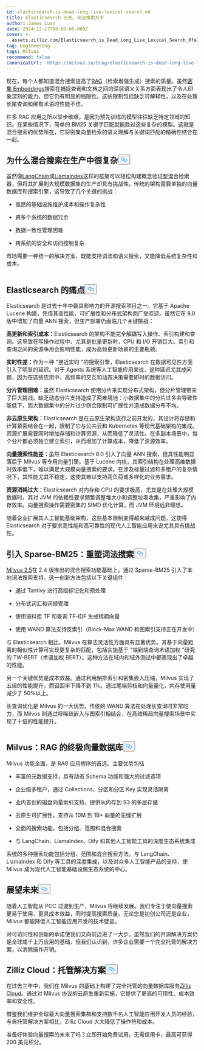 ```yaml
---
id: elasticsearch-is-dead-long-live-lexical-search.md
title: Elasticsearch 已死，词法搜索万岁
author: James Luan
date: 2024-12-17T00:00:00.000Z
cover: >-
  assets.zilliz.com/Elasticsearch_is_Dead_Long_Live_Lexical_Search_0fa15cd6d7.png
tag: Engineering
tags: Milvus
recommend: false
canonicalUrl: 'https://milvus.io/blog/elasticsearch-is-dead-long-live-lexical-search.md'
---
```

<p>现在，每个人都知道混合搜索提高了<a href="https://zilliz.com/learn/Retrieval-Augmented-Generation">RAG</a>（检索增强生成）搜索的质量。虽然<a href="https://zilliz.com/learn/sparse-and-dense-embeddings">密集 Embeddings</a>搜索在捕捉查询和文档之间的深层语义关系方面表现出了令人印象深刻的能力，但它仍有明显的局限性。这些限制包括缺乏可解释性，以及在处理长尾查询和稀有术语时性能不佳。</p>
<p>许多 RAG 应用之所以举步维艰，是因为预先训练的模型往往缺乏特定领域的知识。在某些情况下，简单的 BM25 关键字匹配就能胜过这些复杂的模型。这就是混合搜索的优势所在，它将密集向量检索的语义理解与关键词匹配的精确性结合在一起。</p>
<h2 id="Why-Hybrid-Search-is-Complex-in-Production" class="common-anchor-header">为什么混合搜索在生产中很复杂<button data-href="#Why-Hybrid-Search-is-Complex-in-Production" class="anchor-icon" translate="no">
      <svg translate="no"
        aria-hidden="true"
        focusable="false"
        height="20"
        version="1.1"
        viewBox="0 0 16 16"
        width="16"
      >
        <path
          fill="#0092E4"
          fill-rule="evenodd"
          d="M4 9h1v1H4c-1.5 0-3-1.69-3-3.5S2.55 3 4 3h4c1.45 0 3 1.69 3 3.5 0 1.41-.91 2.72-2 3.25V8.59c.58-.45 1-1.27 1-2.09C10 5.22 8.98 4 8 4H4c-.98 0-2 1.22-2 2.5S3 9 4 9zm9-3h-1v1h1c1 0 2 1.22 2 2.5S13.98 12 13 12H9c-.98 0-2-1.22-2-2.5 0-.83.42-1.64 1-2.09V6.25c-1.09.53-2 1.84-2 3.25C6 11.31 7.55 13 9 13h4c1.45 0 3-1.69 3-3.5S14.5 6 13 6z"
        ></path>
      </svg>
    </button></h2><p>虽然像<a href="https://zilliz.com/learn/LangChain">LangChain</a>或<a href="https://zilliz.com/learn/getting-started-with-llamaindex">LlamaIndex</a>这样的框架可以轻松构建概念验证型混合检索器，但将其扩展到大规模数据集的生产却具有挑战性。传统的架构需要单独的向量数据库和搜索引擎，这导致了几个关键的挑战：</p>
<ul>
<li><p>高昂的基础设施维护成本和操作复杂性</p></li>
<li><p>跨多个系统的数据冗余</p></li>
<li><p>数据一致性管理困难</p></li>
<li><p>跨系统的安全和访问控制复杂</p></li>
</ul>
<p>市场需要一种统一的解决方案，既能支持词法和语义搜索，又能降低系统复杂性和成本。</p>
<p>
  <span class="img-wrapper">
    <img translate="no" src="https://assets.zilliz.com/elasticsearch_vs_milvus_5be6e2b69e.png" alt="" class="doc-image" id="" />
    <span></span>
  </span>
</p>
<h2 id="The-Pain-Points-of-Elasticsearch" class="common-anchor-header">Elasticsearch 的痛点<button data-href="#The-Pain-Points-of-Elasticsearch" class="anchor-icon" translate="no">
      <svg translate="no"
        aria-hidden="true"
        focusable="false"
        height="20"
        version="1.1"
        viewBox="0 0 16 16"
        width="16"
      >
        <path
          fill="#0092E4"
          fill-rule="evenodd"
          d="M4 9h1v1H4c-1.5 0-3-1.69-3-3.5S2.55 3 4 3h4c1.45 0 3 1.69 3 3.5 0 1.41-.91 2.72-2 3.25V8.59c.58-.45 1-1.27 1-2.09C10 5.22 8.98 4 8 4H4c-.98 0-2 1.22-2 2.5S3 9 4 9zm9-3h-1v1h1c1 0 2 1.22 2 2.5S13.98 12 13 12H9c-.98 0-2-1.22-2-2.5 0-.83.42-1.64 1-2.09V6.25c-1.09.53-2 1.84-2 3.25C6 11.31 7.55 13 9 13h4c1.45 0 3-1.69 3-3.5S14.5 6 13 6z"
        ></path>
      </svg>
    </button></h2><p>Elasticsearch 是过去十年中最具影响力的开源搜索项目之一。它基于 Apache Lucene 构建，凭借其高性能、可扩展性和分布式架构而广受欢迎。虽然它在 8.0 版中增加了向量 ANN 搜索，但生产部署仍面临几个关键挑战：</p>
<p><strong>高更新和索引成本：</strong>Elasticsearch 的架构不能完全解耦写入操作、索引构建和查询。这导致在写操作过程中，尤其是批量更新时，CPU 和 I/O 开销巨大。索引和查询之间的资源争用会影响性能，成为高频更新场景的主要瓶颈。</p>
<p><strong>实时性差：</strong>作为一种 "接近实时 "的搜索引擎，Elasticsearch 在数据可见性方面引入了明显的延迟。对于 Agents 系统等人工智能应用来说，这种延迟尤其成问题，因为在这些应用中，高频率的交互和动态决策需要即时的数据访问。</p>
<p><strong>分片管理困难：</strong>虽然 Elasticsearch 使用分片来实现分布式架构，但分片管理带来了巨大挑战。缺乏动态分片支持造成了两难境地：小数据集中的分片过多会导致性能低下，而大数据集中的分片过少则会限制可扩展性并造成数据分布不均。</p>
<p><strong>非云原生架构：</strong>Elasticsearch 是在云原生架构流行之前开发的，其设计将存储和计算紧密结合在一起，限制了它与公共云和 Kubernetes 等现代基础架构的集成。资源扩展需要同时增加存储和计算资源，从而降低了灵活性。在多副本场景中，每个分片都必须独立建立索引，从而增加了计算成本，降低了资源效率。</p>
<p><strong>向量搜索性能差：</strong>虽然 Elasticsearch 8.0 引入了向量 ANN 搜索，但其性能明显落后于 Milvus 等专用向量引擎。基于 Lucene 内核，其索引结构在处理高维数据时效率低下，难以满足大规模向量搜索的要求。在涉及标量过滤和多租户的复杂情况下，其性能尤其不稳定，这使其难以支持高负荷或多样化的业务需求。</p>
<p><strong>资源消耗过大：</strong>Elasticsearch 对内存和 CPU 的要求极高，尤其是在处理大规模数据时。其对 JVM 的依赖性要求频繁调整堆大小和调整垃圾收集，严重影响了内存效率。向量搜索操作需要密集的 SIMD 优化计算，而 JVM 环境远非理想。</p>
<p>随着企业扩展其人工智能基础架构，这些基本限制变得越来越成问题，这使得 Elasticsearch 对于要求高性能和高可靠性的现代人工智能应用来说尤其具有挑战性。</p>
<h2 id="Introducing-Sparse-BM25-Reimagining-Lexical-Search" class="common-anchor-header">引入 Sparse-BM25：重塑词法搜索<button data-href="#Introducing-Sparse-BM25-Reimagining-Lexical-Search" class="anchor-icon" translate="no">
      <svg translate="no"
        aria-hidden="true"
        focusable="false"
        height="20"
        version="1.1"
        viewBox="0 0 16 16"
        width="16"
      >
        <path
          fill="#0092E4"
          fill-rule="evenodd"
          d="M4 9h1v1H4c-1.5 0-3-1.69-3-3.5S2.55 3 4 3h4c1.45 0 3 1.69 3 3.5 0 1.41-.91 2.72-2 3.25V8.59c.58-.45 1-1.27 1-2.09C10 5.22 8.98 4 8 4H4c-.98 0-2 1.22-2 2.5S3 9 4 9zm9-3h-1v1h1c1 0 2 1.22 2 2.5S13.98 12 13 12H9c-.98 0-2-1.22-2-2.5 0-.83.42-1.64 1-2.09V6.25c-1.09.53-2 1.84-2 3.25C6 11.31 7.55 13 9 13h4c1.45 0 3-1.69 3-3.5S14.5 6 13 6z"
        ></path>
      </svg>
    </button></h2><p><a href="https://milvus.io/blog/introduce-milvus-2-5-full-text-search-powerful-metadata-filtering-and-more.md">Milvus 2.5</a>在 2.4 版推出的混合搜索功能基础上，通过 Sparse-BM25 引入了本地词法搜索支持。这一创新方法包括以下关键组件：</p>
<ul>
<li><p>通过 Tantivy 进行高级标记化和预处理</p></li>
<li><p>分布式词汇和词频管理</p></li>
<li><p>使用语料库 TF 和查询 TF-IDF 生成稀疏向量</p></li>
<li><p>使用 WAND 算法支持反索引（Block-Max WAND 和图索引支持正在开发中）</p></li>
</ul>
<p>与 Elasticsearch 相比，Milvus 在算法灵活性方面具有显著优势。其基于向量距离的相似性计算可实现更复杂的匹配，包括实施基于 "端到端查询术语加权 "研究的 TW-BERT（术语加权 BERT）。这种方法在域内和域外测试中都表现出了卓越的性能。</p>
<p>另一个关键优势是成本效益。通过利用倒排索引和密集嵌入压缩，Milvus 实现了五倍的性能提升，而召回率下降不到 1%。通过尾端剪枝和向量量化，内存使用量减少了 50%以上。</p>
<p>长查询优化是 Milvus 的一大优势。传统的 WAND 算法在处理长查询时非常吃力，而 Milvus 则通过将稀疏嵌入与图索引相结合，在高维稀疏向量搜索场景中实现了十倍的性能提升。</p>
<p>
  <span class="img-wrapper">
    <img translate="no" src="https://assets.zilliz.com/document_in_and_out_b84771bec4.png" alt="" class="doc-image" id="" />
    <span></span>
  </span>
</p>
<h2 id="Milvus-The-Ultimate-Vector-Database-for-RAG" class="common-anchor-header">Milvus：RAG 的终极向量数据库<button data-href="#Milvus-The-Ultimate-Vector-Database-for-RAG" class="anchor-icon" translate="no">
      <svg translate="no"
        aria-hidden="true"
        focusable="false"
        height="20"
        version="1.1"
        viewBox="0 0 16 16"
        width="16"
      >
        <path
          fill="#0092E4"
          fill-rule="evenodd"
          d="M4 9h1v1H4c-1.5 0-3-1.69-3-3.5S2.55 3 4 3h4c1.45 0 3 1.69 3 3.5 0 1.41-.91 2.72-2 3.25V8.59c.58-.45 1-1.27 1-2.09C10 5.22 8.98 4 8 4H4c-.98 0-2 1.22-2 2.5S3 9 4 9zm9-3h-1v1h1c1 0 2 1.22 2 2.5S13.98 12 13 12H9c-.98 0-2-1.22-2-2.5 0-.83.42-1.64 1-2.09V6.25c-1.09.53-2 1.84-2 3.25C6 11.31 7.55 13 9 13h4c1.45 0 3-1.69 3-3.5S14.5 6 13 6z"
        ></path>
      </svg>
    </button></h2><p>Milvus 功能全面，是 RAG 应用程序的首选。主要优势包括</p>
<ul>
<li><p>丰富的元数据支持，具有动态 Schema 功能和强大的过滤选项</p></li>
<li><p>企业级多租户，通过 Collections、分区和分区 Key 实现灵活隔离</p></li>
<li><p>业内首创的磁盘向量索引支持，提供从内存到 S3 的多层存储</p></li>
<li><p>云原生可扩展性，支持从 10M 到 1B+ 向量的无缝扩展</p></li>
<li><p>全面的搜索功能，包括分组、范围和混合搜索</p></li>
<li><p>与 LangChain、LlamaIndex、Dify 和其他人工智能工具的深度生态系统集成</p></li>
</ul>
<p>系统的多种搜索功能包括分组、范围和混合搜索方法。与 LangChain、LlamaIndex 和 Dify 等工具的深度集成，以及对众多人工智能产品的支持，使 Milvus 成为现代人工智能基础设施生态系统的中心。</p>
<h2 id="Looking-Forward" class="common-anchor-header">展望未来<button data-href="#Looking-Forward" class="anchor-icon" translate="no">
      <svg translate="no"
        aria-hidden="true"
        focusable="false"
        height="20"
        version="1.1"
        viewBox="0 0 16 16"
        width="16"
      >
        <path
          fill="#0092E4"
          fill-rule="evenodd"
          d="M4 9h1v1H4c-1.5 0-3-1.69-3-3.5S2.55 3 4 3h4c1.45 0 3 1.69 3 3.5 0 1.41-.91 2.72-2 3.25V8.59c.58-.45 1-1.27 1-2.09C10 5.22 8.98 4 8 4H4c-.98 0-2 1.22-2 2.5S3 9 4 9zm9-3h-1v1h1c1 0 2 1.22 2 2.5S13.98 12 13 12H9c-.98 0-2-1.22-2-2.5 0-.83.42-1.64 1-2.09V6.25c-1.09.53-2 1.84-2 3.25C6 11.31 7.55 13 9 13h4c1.45 0 3-1.69 3-3.5S14.5 6 13 6z"
        ></path>
      </svg>
    </button></h2><p>随着人工智能从 POC 过渡到生产，Milvus 将继续发展。我们专注于使向量搜索更易于使用、更具成本效益，同时提高搜索质量。无论您是初创公司还是企业，Milvus 都能降低人工智能应用开发的技术壁垒。</p>
<p>对可访问性和创新的承诺使我们又向前迈进了一大步。虽然我们的开源解决方案仍是全球成千上万应用的基础，但我们认识到，许多企业需要一个完全托管的解决方案，以消除操作开销。</p>
<h2 id="Zilliz-Cloud-The-Managed-Solution" class="common-anchor-header">Zilliz Cloud：托管解决方案<button data-href="#Zilliz-Cloud-The-Managed-Solution" class="anchor-icon" translate="no">
      <svg translate="no"
        aria-hidden="true"
        focusable="false"
        height="20"
        version="1.1"
        viewBox="0 0 16 16"
        width="16"
      >
        <path
          fill="#0092E4"
          fill-rule="evenodd"
          d="M4 9h1v1H4c-1.5 0-3-1.69-3-3.5S2.55 3 4 3h4c1.45 0 3 1.69 3 3.5 0 1.41-.91 2.72-2 3.25V8.59c.58-.45 1-1.27 1-2.09C10 5.22 8.98 4 8 4H4c-.98 0-2 1.22-2 2.5S3 9 4 9zm9-3h-1v1h1c1 0 2 1.22 2 2.5S13.98 12 13 12H9c-.98 0-2-1.22-2-2.5 0-.83.42-1.64 1-2.09V6.25c-1.09.53-2 1.84-2 3.25C6 11.31 7.55 13 9 13h4c1.45 0 3-1.69 3-3.5S14.5 6 13 6z"
        ></path>
      </svg>
    </button></h2><p>在过去三年中，我们在 Milvus 的基础上构建了完全托管的向量数据库服务<a href="https://zilliz.com/cloud">Zilliz Cloud</a>。通过对 Milvus 协议的云原生重新实施，它提供了更高的可用性、成本效率和安全性。</p>
<p>借鉴我们维护全球最大向量搜索集群和支持数千名人工智能应用开发人员的经验，与自托管解决方案相比，Zilliz Cloud 大大降低了操作符和成本。</p>
<p>准备好体验向量搜索的未来了吗？立即开始免费试用，无需信用卡，最高可获得 200 美元积分。</p>
